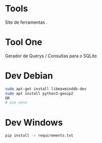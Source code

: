 # Tools
Site de ferramentas .

# Tool One
Gerador de Querys / Consultas para o SQLite

# Dev Debian
```bash
sudo apt-get install libmaxminddb-dev
sudo apt install python3-geoip2
OR
# use venv
```

# Dev Windows
```bash
pip install -r requirements.txt
```